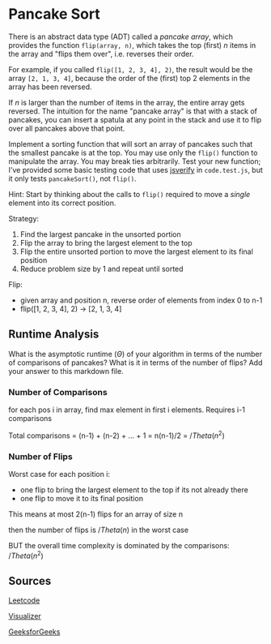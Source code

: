 # Pancake Sort

There is an abstract data type (ADT) called a *pancake array*, which provides
the function `flip(array, n)`, which takes the top (first) $n$ items in the
array and "flips them over", i.e. reverses their order.

For example, if you called `flip([1, 2, 3, 4], 2)`, the result would
be the array  `[2, 1, 3, 4]`, because the order of the (first) top 2
elements in the array has been reversed.

If $n$ is larger than the number of items in the array, the entire array gets
reversed. The intuition for the name "pancake array" is that with a stack of
pancakes, you can insert a spatula at any point in the stack and use it to flip
over all pancakes above that point.

Implement a sorting function that will sort an array of pancakes such that the
smallest pancake is at the top. You may use only the `flip()` function to
manipulate the array. You may break ties arbitrarily. Test your new function;
I've provided some basic testing code that uses
[jsverify](https://jsverify.github.io/) in `code.test.js`, but it only tests
`pancakeSort()`, not `flip()`.

Hint: Start by thinking about the calls to `flip()` required to move a *single*
element into its correct position.

Strategy:
  1. Find the largest pancake in the unsorted portion
  2. Flip the array to bring the largest element to the top
  3. Flip the entire unsorted portion to move the largest element to its final position
  4. Reduce problem size by 1 and repeat until sorted

Flip:
  - given array and position n, reverse order of elements from index 0 to n-1
  - flip([1, 2, 3, 4], 2) -> [2, 1, 3, 4]

## Runtime Analysis

What is the asymptotic runtime ($\Theta$) of your algorithm in terms of the
number of comparisons of pancakes? What is it in terms of the number of flips?
Add your answer to this markdown file.

### Number of Comparisons

for each pos i in array, find max element in first i elements. Requires i-1 comparisons

Total comparisons = (n-1) + (n-2) + ... + 1 = n(n-1)/2 = $/Theta(n^2)$

### Number of Flips

Worst case for each position i: 

  - one flip to bring the largest element to the top if its not already there
  - one flip to move it to its final position

This means at most 2(n-1) flips for an array of size n

then the number of flips is $/Theta(n)$ in the worst case

BUT the overall time complexity is dominated by the comparisons: $/Theta(n^2)$

## Sources

[Leetcode](https://leetcode.com/problems/pancake-sorting/description/)

[Visualizer](https://www.sortvisualizer.com/pancakesort/)

[GeeksforGeeks](https://www.geeksforgeeks.org/pancake-sorting/)


